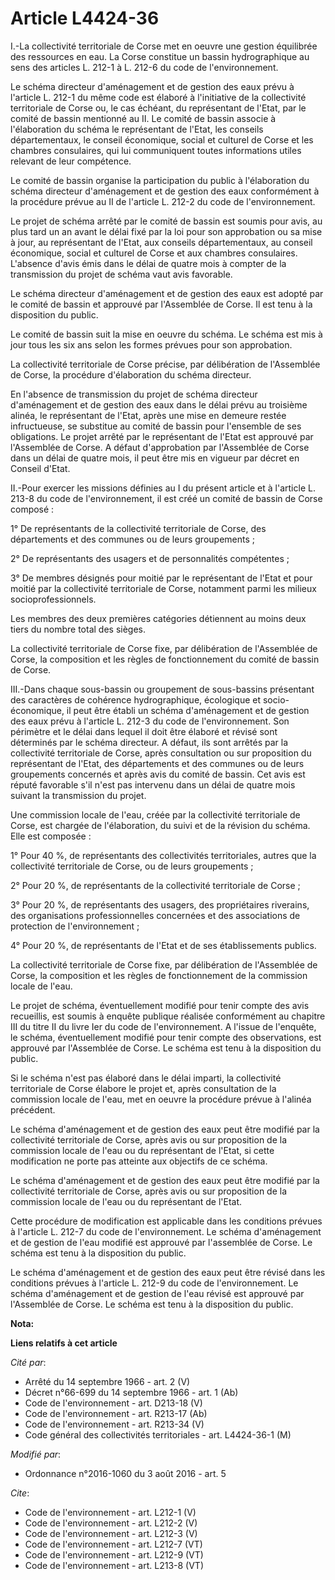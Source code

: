 # Article L4424-36

I.-La collectivité territoriale de Corse met en oeuvre une gestion équilibrée des ressources en eau. La Corse constitue un
bassin hydrographique au sens des articles L. 212-1 à L. 212-6 du code de l'environnement.

Le schéma directeur d'aménagement et de gestion des eaux prévu à l'article L. 212-1 du même code est élaboré à l'initiative
de la collectivité territoriale de Corse ou, le cas échéant, du représentant de l'Etat, par le comité de bassin mentionné au
II. Le comité de bassin associe à l'élaboration du schéma le représentant de l'Etat, les conseils départementaux, le conseil
économique, social et culturel de Corse et les chambres consulaires, qui lui communiquent toutes informations utiles relevant
de leur compétence.

Le comité de bassin organise la participation du public à l'élaboration du schéma directeur d'aménagement et de gestion des
eaux conformément à la procédure prévue au II de l'article L. 212-2 du code de l'environnement.

Le projet de schéma arrêté par le comité de bassin est soumis pour avis, au plus tard un an avant le délai fixé par la loi
pour son approbation ou sa mise à jour, au représentant de l'Etat, aux conseils départementaux, au conseil économique, social
et culturel de Corse et aux chambres consulaires. L'absence d'avis émis dans le délai de quatre mois à compter de la
transmission du projet de schéma vaut avis favorable.

Le schéma directeur d'aménagement et de gestion des eaux est adopté par le comité de bassin et approuvé par l'Assemblée de
Corse. Il est tenu à la disposition du public.

Le comité de bassin suit la mise en oeuvre du schéma. Le schéma est mis à jour tous les six ans selon les formes prévues pour
son approbation.

La collectivité territoriale de Corse précise, par délibération de l'Assemblée de Corse, la procédure d'élaboration du schéma
directeur.

En l'absence de transmission du projet de schéma directeur d'aménagement et de gestion des eaux dans le délai prévu au
troisième alinéa, le représentant de l'Etat, après une mise en demeure restée infructueuse, se substitue au comité de bassin
pour l'ensemble de ses obligations. Le projet arrêté par le représentant de l'Etat est approuvé par l'Assemblée de Corse. A
défaut d'approbation par l'Assemblée de Corse dans un délai de quatre mois, il peut être mis en vigueur par décret en Conseil
d'Etat.

II.-Pour exercer les missions définies au I du présent article et à l'article L. 213-8 du code de l'environnement, il est
créé un comité de bassin de Corse composé :

1° De représentants de la collectivité territoriale de Corse, des départements et des communes ou de leurs groupements ;

2° De représentants des usagers et de personnalités compétentes ;

3° De membres désignés pour moitié par le représentant de l'Etat et pour moitié par la collectivité territoriale de Corse,
notamment parmi les milieux socioprofessionnels.

Les membres des deux premières catégories détiennent au moins deux tiers du nombre total des sièges.

La collectivité territoriale de Corse fixe, par délibération de l'Assemblée de Corse, la composition et les règles de
fonctionnement du comité de bassin de Corse.

III.-Dans chaque sous-bassin ou groupement de sous-bassins présentant des caractères de cohérence hydrographique, écologique
et socio-économique, il peut être établi un schéma d'aménagement et de gestion des eaux prévu à l'article L. 212-3 du code de
l'environnement. Son périmètre et le délai dans lequel il doit être élaboré et révisé sont déterminés par le schéma
directeur. A défaut, ils sont arrêtés par la collectivité territoriale de Corse, après consultation ou sur proposition du
représentant de l'Etat, des départements et des communes ou de leurs groupements concernés et après avis du comité de bassin.
Cet avis est réputé favorable s'il n'est pas intervenu dans un délai de quatre mois suivant la transmission du projet.

Une commission locale de l'eau, créée par la collectivité territoriale de Corse, est chargée de l'élaboration, du suivi et de
la révision du schéma. Elle est composée :

1° Pour 40 %, de représentants des collectivités territoriales, autres que la collectivité territoriale de Corse, ou de leurs
groupements ;

2° Pour 20 %, de représentants de la collectivité territoriale de Corse ;

3° Pour 20 %, de représentants des usagers, des propriétaires riverains, des organisations professionnelles concernées et des
associations de protection de l'environnement ;

4° Pour 20 %, de représentants de l'Etat et de ses établissements publics.

La collectivité territoriale de Corse fixe, par délibération de l'Assemblée de Corse, la composition et les règles de
fonctionnement de la commission locale de l'eau.

Le projet de schéma, éventuellement modifié pour tenir compte des avis recueillis, est soumis à enquête publique réalisée
conformément au chapitre III du titre II du livre Ier du code de l'environnement. A l'issue de l'enquête, le schéma,
éventuellement modifié pour tenir compte des observations, est approuvé par l'Assemblée de Corse. Le schéma est tenu à la
disposition du public.

Si le schéma n'est pas élaboré dans le délai imparti, la collectivité territoriale de Corse élabore le projet et, après
consultation de la commission locale de l'eau, met en oeuvre la procédure prévue à l'alinéa précédent.

Le schéma d'aménagement et de gestion des eaux peut être modifié par la collectivité territoriale de Corse, après avis ou sur
proposition de la commission locale de l'eau ou du représentant de l'Etat, si cette modification ne porte pas atteinte aux
objectifs de ce schéma.

Le schéma d'aménagement et de gestion des eaux peut être modifié par la collectivité territoriale de Corse, après avis ou sur
proposition de la commission locale de l'eau ou du représentant de l'Etat.

Cette procédure de modification est applicable dans les conditions prévues à l'article L. 212-7 du code de l'environnement.
Le schéma d'aménagement et de gestion de l'eau modifié est approuvé par l'assemblée de Corse. Le schéma est tenu à la
disposition du public.

Le schéma d'aménagement et de gestion des eaux peut être révisé dans les conditions prévues à l'article L. 212-9 du code de
l'environnement. Le schéma d'aménagement et de gestion de l'eau révisé est approuvé par l'Assemblée de Corse. Le schéma est
tenu à la disposition du public.

**Nota:**



**Liens relatifs à cet article**

_Cité par_:

  - Arrêté du 14 septembre 1966 - art. 2 (V)
  - Décret n°66-699 du 14 septembre 1966 - art. 1 (Ab)
  - Code de l'environnement - art. D213-18 (V)
  - Code de l'environnement - art. R213-17 (Ab)
  - Code de l'environnement - art. R213-34 (V)
  - Code général des collectivités territoriales - art. L4424-36-1 (M)

_Modifié par_:

  - Ordonnance n°2016-1060 du 3 août 2016 - art. 5

_Cite_:

  - Code de l'environnement - art. L212-1 (V)
  - Code de l'environnement - art. L212-2 (V)
  - Code de l'environnement - art. L212-3 (V)
  - Code de l'environnement - art. L212-7 (VT)
  - Code de l'environnement - art. L212-9 (VT)
  - Code de l'environnement - art. L213-8 (VT)
